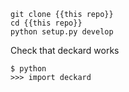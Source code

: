 ```git clone {{this repo}}```  
```cd {{this repo}}```  
```python setup.py develop```  


Check that deckard works

```$ python```  
```>>> import deckard```  

